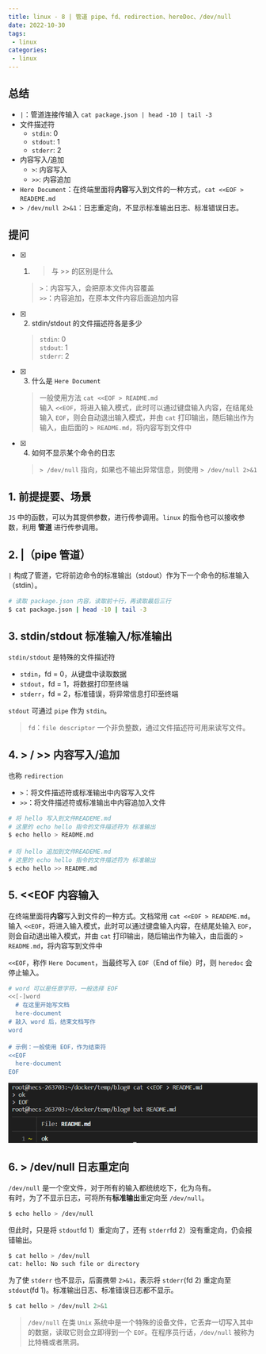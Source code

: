 ```yaml
---
title: linux - 8 | 管道 pipe、fd、redirection、hereDoc、/dev/null
date: 2022-10-30
tags:
 - linux
categories: 
 - linux
---
```



## 总结
- `|`：管道连接传输入 `cat package.json | head -10 | tail -3`
- 文件描述符
  - `stdin`: 0     
  - `stdout`: 1     
  - `stderr`: 2
- 内容写入/追加
  - `>`: 内容写入
  - `>>`: 内容追加
- `Here Document`：在终端里面将**内容**写入到文件的一种方式，`cat <<EOF > READEME.md`
- `> /dev/null 2>&1`：日志重定向，不显示标准输出日志、标准错误日志。


## 提问
- [x] 1. > 与 >> 的区别是什么
  > `>`：内容写入，会把原本文件内容覆盖  
  `>>`：内容追加，在原本文件内容后面追加内容

- [x] 2. stdin/stdout 的文件描述符各是多少
  > `stdin`: 0     
  `stdout`: 1     
  `stderr`: 2

- [x] 3. 什么是 `Here Document`
  > 一般使用方法 `cat <<EOF > README.md`      
  输入 `<<EOF`，将进入输入模式，此时可以通过键盘输入内容，在结尾处输入 `EOF`，则会自动退出输入模式，并由 `cat` 打印输出，随后输出作为输入，由后面的 `> README.md`，将内容写到文件中
- [x] 4. 如何不显示某个命令的日志
  > `> /dev/null` 指向，如果也不输出异常信息，则使用 `> /dev/null 2>&1`



<!-- ## 疑问
- [ ] 1. -->




## 1. 前提提要、场景
`JS` 中的函数，可以为其提供参数，进行传参调用。`linux` 的指令也可以接收参数，利用 **管道** 进行传参调用。




## 2. |（pipe 管道）
`|` 构成了管道，它将前边命令的标准输出（stdout）作为下一个命令的标准输入（stdin）。
```bash
# 读取 package.json 内容，读取前十行，再读取最后三行
$ cat package.json | head -10 | tail -3
```



## 3. stdin/stdout 标准输入/标准输出
`stdin/stdout` 是特殊的文件描述符
- `stdin`，fd = 0，从键盘中读取数据
- `stdout`，fd = 1，将数据打印至终端
- `stderr`，fd = 2，标准错误，将异常信息打印至终端
  
`stdout` 可通过 `pipe` 作为 `stdin`。

> `fd`：`file descriptor` 一个非负整数，通过文件描述符可用来读写文件。



## 4. > / >> 内容写入/追加
也称 `redirection`
- `>`：将文件描述符或标准输出中内容写入文件
- `>>`：将文件描述符或标准输出中内容追加入文件

```bash
# 将 hello 写入到文件READEME.md
# 这里的 echo hello 指令的文件描述符为 标准输出
$ echo hello > README.md

# 将 hello 追加到文件READEME.md
# 这里的 echo hello 指令的文件描述符为 标准输出
$ echo hello >> README.md
```


## 5. <<EOF 内容输入
在终端里面将**内容**写入到文件的一种方式。文档常用 `cat <<EOF > READEME.md`。     
输入 `<<EOF`，将进入输入模式，此时可以通过键盘输入内容，在结尾处输入 `EOF`，则会自动退出输入模式，并由 `cat` 打印输出，随后输出作为输入，由后面的 `> README.md`，将内容写到文件中

`<<EOF`，称作 `Here Document`，当最终写入 `EOF`（End of file）时，则 `heredoc` 会停止输入。

```bash
# word 可以是任意字符，一般选择 EOF
<<[-]word
  # 在这里开始写文档
  here-document
# 敲入 word 后，结束文档写作
word

# 示例：一般使用 EOF，作为结束符
<<EOF
  here-document
EOF
```
![](221030/1.png)



## 6. > /dev/null 日志重定向
`/dev/null` 是一个空文件，对于所有的输入都统统吃下，化为乌有。     
有时，为了不显示日志，可将所有**标准输出**重定向至 `/dev/null`。
```bash
$ echo hello > /dev/null
```

但此时，只是将 `stdout`fd 1）重定向了，还有 `stderr`fd 2）没有重定向，仍会报错输出。
```bash
$ cat hello > /dev/null
cat: hello: No such file or directory
```     
为了使 `stderr` 也不显示，后面携带 `2>&1`，表示将 `stderr`(fd 2) 重定向至 `stdout`(fd 1)。标准输出日志、标准错误日志都不显示。
```bash
$ cat hello > /dev/null 2>&1
```   
> `/dev/null` 在类 `Unix` 系统中是一个特殊的设备文件，它丢弃一切写入其中的数据，读取它则会立即得到一个 `EOF`。在程序员行话，`/dev/null` 被称为比特桶或者黑洞。